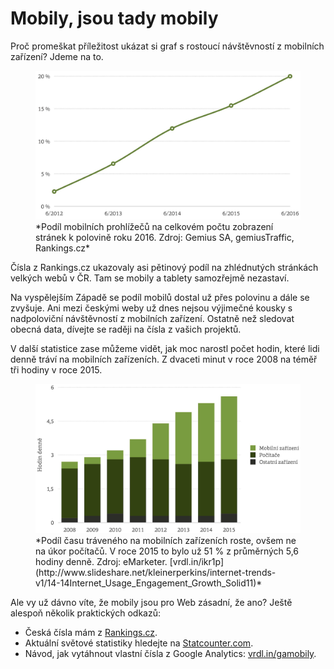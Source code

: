 # Mobily, jsou tady mobily

Proč promeškat příležitost ukázat si graf s rostoucí návštěvností z mobilních zařízení? Jdeme na to.

<figure>
<img src="dist/images/original/vdwd/statistika-mobily.jpg" alt="">
<figcaption markdown="1">    
*Podíl mobilních prohlížečů na celkovém počtu zobrazení stránek k polovině roku 2016. Zdroj: Gemius SA, gemiusTraffic,  Rankings.cz*
</figcaption> 
</figure> 


Čísla z Rankings.cz ukazovaly asi pětinový podíl na zhlédnutých stránkách velkých webů v ČR. Tam se mobily a tablety samozřejmě nezastaví.

Na vyspělejším Západě se podíl mobilů dostal už přes polovinu a dále se zvyšuje. Ani mezi českými weby už dnes nejsou výjimečné kousky s nadpoloviční návštěvností z mobilních zařízení. Ostatně než sledovat obecná data, dívejte se raději na čísla z vašich projektů.

V další statistice zase můžeme vidět, jak moc narostl počet hodin, které lidi denně tráví na mobilních zařízeních. Z dvaceti minut v roce 2008 na téměř tři hodiny v roce 2015.

<figure>
<img src="dist/images/original/vdwd/statistika-cas-emarketer.jpg" alt="">
<figcaption markdown="1">    
*Podíl času tráveného na mobilních zařízeních roste, ovšem ne na úkor počítačů. V roce 2015 to bylo už 51 % z průměrných 5,6 hodiny denně. Zdroj: eMarketer. [vrdl.in/ikr1p](http://www.slideshare.net/kleinerperkins/internet-trends-v1/14-14Internet_Usage_Engagement_Growth_Solid11)*
</figcaption> 
</figure> 

Ale vy už dávno víte, že mobily jsou pro Web zásadní, že ano? Ještě alespoň několik praktických odkazů:

- Česká čísla mám z [Rankings.cz](http://rankings.cz). 
- Aktuální světové statistiky hledejte na [Statcounter.com](http://gs.statcounter.com/). 
- Návod, jak vytáhnout vlastní čísla z Google Analytics: [vrdl.in/gamobily](https://www.vzhurudolu.cz/prirucka/google-analytics-vyvojari#prohlizece-operacni-systemy-mobilni-zarizeni).


